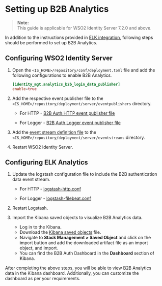 # Setting up B2B Analytics

> **Note:**  
> This guide is applicable for WSO2 Identity Server 7.2.0 and above.

In addition to the instructions provided in [ELK integration](https://is.docs.wso2.com/en/latest/deploy/elk-analytics-installation-guide/),
following steps should be performed to set up B2B Analytics.

## Configuring WSO2 Identity Server

1. Open the `<IS_HOME>/repository/conf/deployment.toml` file and add the following configurations to enable B2B Analytics.

    ```toml
    [identity_mgt.analytics_b2b_login_data_publisher]
    enable=true
    ```
   
2. Add the respective event publisher file to the `<IS_HOME>/repository/deployment/server/eventpublishers` directory.

    - For HTTP - [B2B Auth HTTP event publisher file](artifacts/wso2-is-configs/event-publishers/http/IsAnalytics-Publisher-wso2event-B2BAuthenticationData.xml)
    
    - For Logger - [B2B Auth Logger event publisher file](artifacts/wso2-is-configs/event-publishers/logger/IsAnalytics-Publisher-wso2event-B2BAuthenticationData.xml)

3. Add the [event stream definition file](artifacts/wso2-is-configs/event-streams/org.wso2.is.analytics.stream.B2BOverallAuthentication_1.0.0.json) to the `<IS_HOME>/repository/deployment/server/eventstreams` directory.

4. Restart WSO2 Identity Server.

## Configuring ELK Analytics

1. Update the logstash configuration file to include the B2B authentication data event stream.

    - For HTTP - [logstash-http.conf](artifacts/logstash/logstash-http.conf)
    
    - For Logger - [logstash-filebeat.conf](artifacts/logstash/logstash-filebeat.conf)

2. Restart Logstash.

3. Import the Kibana saved objects to visualize B2B Analytics data.
    - Log in to the Kibana.
    - Download the [Kibana saved objects](artifacts/kibana/kibana-8.x-b2b-auth.ndjson) file.
    - Navigate to **Stack Management > Saved Object** and click on the import button and add the downloaded artifact file as an import object, and import.
    - You can find the B2B Auth Dashboard in the **Dashboard** section of Kibana.

After completing the above steps, you will be able to view B2B Analytics data in the Kibana dashboard. Additionally, you can customize the dashboard as per your requirements.




